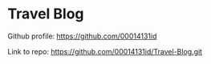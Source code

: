 # Travel Blog

Github profile: https://github.com/00014131id

Link to repo: https://github.com/00014131id/Travel-Blog.git

